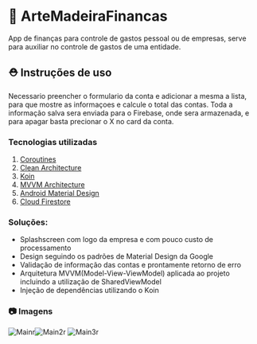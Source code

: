 # 📝 ArteMadeiraFinancas

App de finanças para controle de gastos pessoal ou de empresas, serve para auxiliar no controle de gastos de uma entidade.

## :rescue_worker_helmet: Instruções de uso

Necessario preencher o formulario da conta e adicionar a mesma a lista, para que mostre as informaçoes e calcule o total das contas.
Toda a informação salva sera enviada para o Firebase, onde sera armazenada, e para apagar basta precionar o X no card da conta.

### Tecnologias utilizadas
1. [Coroutines](https://github.com/Kotlin/kotlinx.coroutines)
1. [Clean Architecture](https://pusher.com/tutorials/clean-architecture-introduction)
1. [Koin](https://insert-koin.io)
1. [MVVM Architecture](https://developer.android.com/topic/libraries/architecture/viewmodel)
1. [Android Material Design](https://developer.android.com/guide/topics/ui/look-and-feel?hl=pt)
1. [Cloud Firestore](https://firebase.google.com/docs/firestore?hl=pt-br)

### Soluções:
* Splashscreen com logo da empresa e com pouco custo de processamento
* Design seguindo os padrões de Material Design da Google
* Validação de informação das contas e prontamente retorno de erro
* Arquitetura MVVM(Model-View-ViewModel) aplicada ao projeto incluindo a utilização de SharedViewModel
* Injeção de dependências utilizando o Koin


### :camera: Imagens
![Mainr](https://i.imgur.com/KfK3PR4.jpeg)![Main2r](https://i.imgur.com/udpk3OB.jpeg) ![Main3r](https://i.imgur.com/teLoYgk.jpeg)
